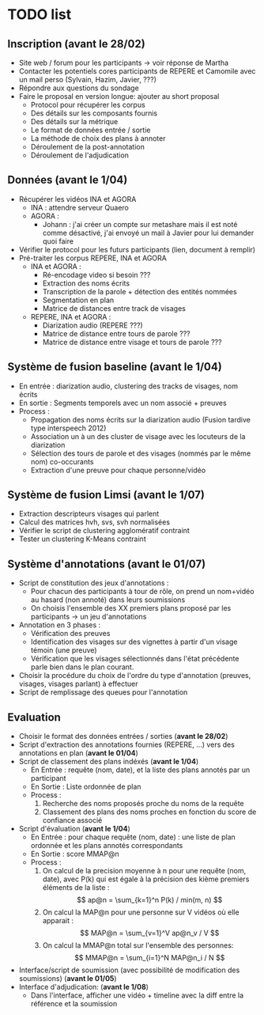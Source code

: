 # TODO list

## Inscription (avant le 28/02)
- Site web / forum pour les participants -> voir réponse de Martha
- Contacter les potentiels cores participants de REPERE et Camomile avec un mail perso (Sylvain, Hazim, Javier, ???)
- Répondre aux questions du sondage
- Faire le proposal en version longue: ajouter au short proposal
	* Protocol pour récupérer les corpus
	* Des détails sur les composants fournis
	* Des détails sur la métrique
	* Le format de données entrée / sortie
	* La méthode de choix des plans à annoter
	* Déroulement de la post-annotation
	* Déroulement de l'adjudication

## Données (avant le 1/04)
- Récupérer les vidéos INA et AGORA
	* INA : attendre serveur Quaero
	* AGORA : 
		+ Johann : j'ai créer un compte sur metashare mais il est noté comme désactivé, j'ai envoyé un mail à Javier pour lui demander quoi faire
- Vérifier le protocol pour les futurs participants (lien, document à remplir)
- Pré-traiter les corpus REPERE, INA et AGORA
	* INA et AGORA : 
		+ Ré-encodage video si besoin ???
		+ Extraction des noms écrits
		+ Transcription de la parole + détection des entités nommées
		+ Segmentation en plan
		+ Matrice de distances entre track de visages 
	* REPERE, INA et AGORA : 
		+ Diarization audio (REPERE ???)
		+ Matrice de distance entre tours de parole ???
		+ Matrice de distance entre visage et tours de parole ???

## Système de fusion baseline (avant le  1/04)
- En entrée : diarization audio, clustering des tracks de visages, nom écrits
- En sortie : Segments temporels avec un nom associé + preuves
- Process :
    * Propagation des noms écrits sur la diarization audio (Fusion tardive type interspeech 2012)
    * Association un à un des cluster de visage avec les locuteurs de la diarization
    * Sélection des tours de parole et des visages (nommés par le même nom) co-occurants
    * Extraction d'une preuve pour chaque personne/vidéo

## Système de fusion Limsi (avant le 1/07)
- Extraction descripteurs visages qui parlent
- Calcul des matrices hvh, svs, svh normalisées
- Vérifier le script de clustering agglomératif contraint
- Tester un clustering K-Means contraint

## Système d'annotations (avant le 01/07)
- Script de constitution des jeux d'annotations :
	* Pour chacun des participants à tour de rôle, on prend un nom+vidéo au hasard (non annoté) dans leurs soumissions
	* On choisis l'ensemble des XX premiers plans proposé par les participants -> un jeu d'annotations 
- Annotation en 3 phases :
	* Vérification des preuves
	* Identification des visages sur des vignettes à partir d'un visage témoin (une preuve)
	* Vérification que les visages sélectionnés dans l'état précédente parle bien dans le plan courant.
- Choisir la procédure du choix de l'ordre du type d'annotation (preuves, visages, visages parlant) à effectuer 
- Script de remplissage des queues pour l'annotation

## Evaluation
- Choisir le format des données entrées / sorties (**avant le 28/02**)
- Script d'extraction des annotations fournies (REPERE, ...) vers des annotations en plan (**avant le 01/04**)
- Script de classement des plans indéxés  (**avant le 1/04**)
    * En Entrée : requête (nom, date), et la liste des plans annotés par un participant
    * En Sortie : Liste ordonnée de plan
    * Process : 
    	1. Recherche des noms proposés proche du noms de la requête
    	2. Classement des plans des noms proches en fonction du score de confiance associé
- Script d'évaluation  (**avant le 1/04**)
	* En Entrée : pour chaque requête (nom, date) : une liste de plan ordonnée et les plans annotés correspondants
	* En Sortie : score MMAP@n
	* Process : 
		1. On calcul de la precision moyenne à n pour une requête (nom, date), avec P(k) qui est égale à la précision des kième premiers éléments de la liste :
$$ ap@n = \sum_{k=1}^n P(k) / min(m, n)  $$
		2. On calcul la MAP@n pour une personne sur V vidéos où elle apparait :
$$ MAP@n = \sum_{v=1}^V ap@n_v / V $$
		3. On calcul la MMAP@n total sur l'ensemble des personnes:
$$ MMAP@n = \sum_{i=1}^N MAP@n_i / N $$
- Interface/script de soumission (avec possibilité de modification des soumissions) (**avant le 01/05**)
- Interface d'adjudication: (**avant le 1/08**)
	* Dans l'interface, afficher une vidéo + timeline avec la diff entre la référence et la soumission
	







